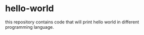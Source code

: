 # hello-world

this repository contains code that will print hello world in different programming language.
